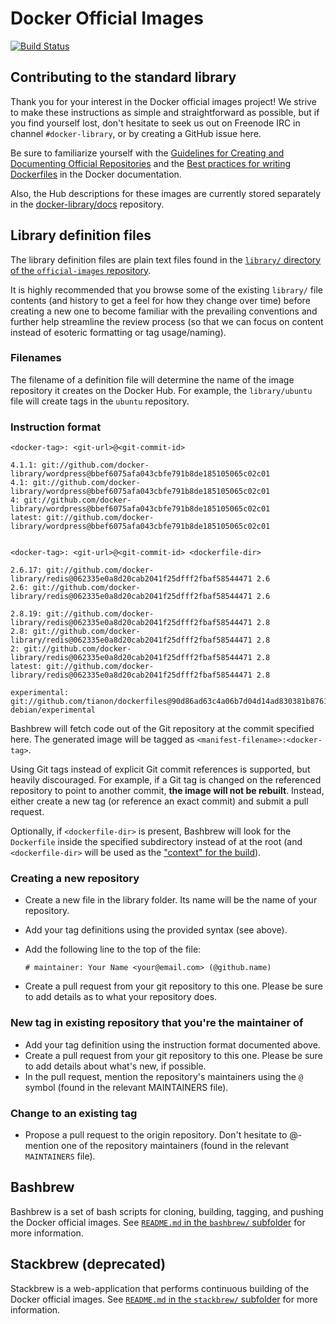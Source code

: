 # Docker Official Images

[![Build Status](https://travis-ci.org/docker-library/official-images.svg?branch=master)](https://travis-ci.org/docker-library/official-images)

## Contributing to the standard library

Thank you for your interest in the Docker official images project! We strive to make these instructions as simple and straightforward as possible, but if you find yourself lost, don't hesitate to seek us out on Freenode IRC in channel `#docker-library`, or by creating a GitHub issue here.

Be sure to familiarize yourself with the [Guidelines for Creating and Documenting Official Repositories](https://docs.docker.com/docker-hub/official_repos/) and the [Best practices for writing Dockerfiles](https://docs.docker.com/articles/dockerfile_best-practices/) in the Docker documentation.

Also, the Hub descriptions for these images are currently stored separately in the [docker-library/docs](https://github.com/docker-library/docs) repository.

## Library definition files

The library definition files are plain text files found in the [`library/` directory of the `official-images` repository](https://github.com/docker-library/official-images/tree/master/library).

It is highly recommended that you browse some of the existing `library/` file contents (and history to get a feel for how they change over time) before creating a new one to become familiar with the prevailing conventions and further help streamline the review process (so that we can focus on content instead of esoteric formatting or tag usage/naming).

### Filenames

The filename of a definition file will determine the name of the image repository it creates on the Docker Hub. For example, the `library/ubuntu` file will create tags in the `ubuntu` repository.

### Instruction format

	<docker-tag>: <git-url>@<git-commit-id>
	
	4.1.1: git://github.com/docker-library/wordpress@bbef6075afa043cbfe791b8de185105065c02c01
	4.1: git://github.com/docker-library/wordpress@bbef6075afa043cbfe791b8de185105065c02c01
	4: git://github.com/docker-library/wordpress@bbef6075afa043cbfe791b8de185105065c02c01
	latest: git://github.com/docker-library/wordpress@bbef6075afa043cbfe791b8de185105065c02c01
	
	
	<docker-tag>: <git-url>@<git-commit-id> <dockerfile-dir>
	
	2.6.17: git://github.com/docker-library/redis@062335e0a8d20cab2041f25dfff2fbaf58544471 2.6
	2.6: git://github.com/docker-library/redis@062335e0a8d20cab2041f25dfff2fbaf58544471 2.6
	
	2.8.19: git://github.com/docker-library/redis@062335e0a8d20cab2041f25dfff2fbaf58544471 2.8
	2.8: git://github.com/docker-library/redis@062335e0a8d20cab2041f25dfff2fbaf58544471 2.8
	2: git://github.com/docker-library/redis@062335e0a8d20cab2041f25dfff2fbaf58544471 2.8
	latest: git://github.com/docker-library/redis@062335e0a8d20cab2041f25dfff2fbaf58544471 2.8
	
	experimental: git://github.com/tianon/dockerfiles@90d86ad63c4a06b7d04d14ad830381b876183b3c debian/experimental

Bashbrew will fetch code out of the Git repository at the commit specified here. The generated image will be tagged as `<manifest-filename>:<docker-tag>`.

Using Git tags instead of explicit Git commit references is supported, but heavily discouraged. For example, if a Git tag is changed on the referenced repository to point to another commit, **the image will not be rebuilt**. Instead, either create a new tag (or reference an exact commit) and submit a pull request.

Optionally, if `<dockerfile-dir>` is present, Bashbrew will look for the `Dockerfile` inside the specified subdirectory instead of at the root (and `<dockerfile-dir>` will be used as the ["context" for the build](https://docs.docker.com/reference/builder/)).

### Creating a new repository

-	Create a new file in the library folder. Its name will be the name of your repository.
-	Add your tag definitions using the provided syntax (see above).
-	Add the following line to the top of the file:

		# maintainer: Your Name <your@email.com> (@github.name)

-	Create a pull request from your git repository to this one. Please be sure to add details as to what your repository does.

### New tag in existing repository that you're the maintainer of

-	Add your tag definition using the instruction format documented above.
-	Create a pull request from your git repository to this one. Please be sure to add details about what's new, if possible.
-	In the pull request, mention the repository's maintainers using the `@` symbol (found in the relevant MAINTAINERS file).

### Change to an existing tag

-	Propose a pull request to the origin repository. Don't hesitate to @-mention one of the repository maintainers (found in the relevant `MAINTAINERS` file).

## Bashbrew

Bashbrew is a set of bash scripts for cloning, building, tagging, and pushing the Docker official images. See [`README.md` in the `bashbrew/` subfolder](bashbrew/README.md) for more information.

## Stackbrew (deprecated)

Stackbrew is a web-application that performs continuous building of the Docker official images. See [`README.md` in the `stackbrew/` subfolder](stackbrew/README.md) for more information.
